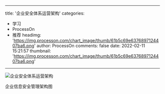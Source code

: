 
---
title: '企业安全体系运营架构'
categories: 
 - 学习
 - ProcessOn
 - 推荐
headimg: 'https://img.processon.com/chart_image/thumb/61b5c69e6376897124407ba6.png'
author: ProcessOn
comments: false
date: 2022-02-11 15:21:57
thumbnail: 'https://img.processon.com/chart_image/thumb/61b5c69e6376897124407ba6.png'
---

<div>   
<img class="thumb" alt="企业安全体系运营架构" src="https://img.processon.com/chart_image/thumb/61b5c69e6376897124407ba6.png" referrerpolicy="no-referrer">
<p>企业信息安全管理架构图</p>  
</div>
            